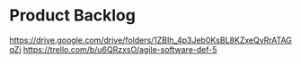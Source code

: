 # Product Backlog
https://drive.google.com/drive/folders/1ZBIh_4p3Jeb0KsBL8KZxeQvRrATAGqZj
https://trello.com/b/u6QRzxsO/agile-software-def-5
